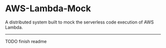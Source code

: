 # AWS-Lambda-Mock
 A distributed system built to mock the serverless code execution of AWS Lambda.

---

TODO finish readme
